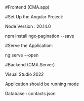 #Frontend (CMA.app)

#Set Up the Angular Project:

Node Version : 20.14.0

npm install ngx-pagination --save

#Serve the Application:

ng serve --open


#Backend (CMA.Server)

Visual Studio 2022

Application should be running mode

Database : contacts.json 
